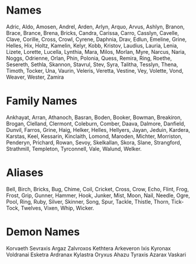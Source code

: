# Names
Adric, Aldo, Amosen, Andrel, Arden, Arlyn, Arquo, Arvus, Ashlyn,
Branon, Brace, Brance, Brena, Bricks, Candra, Carissa, Carro, Casslyn,
Cavelle, Clave, Corille, Cross, Crowl, Cyrene, Daphnia, Drav, Edlun,
Emeline, Grine, Helles, Hix, Holtz, Kamelin, Kelyr, Kobb, Kristov,
Laudius, Lauria, Lenia, Lizete, Lorette, Lucella, Lynthia, Mara, Milos,
Morlan, Myre, Narcus, Naria, Noggs, Odrienne, Orlan, Phin, Polonia,
Quess, Remira, Ring, Roethe, Sesereth, Sethla, Skannon, Stavrul, Stev,
Syra, Talitha, Tesslyn, Thena, Timoth, Tocker, Una, Vaurin, Veleris,
Veretta, Vestine, Vey, Volette, Vond, Weaver, Wester, Zamira

# Family Names
Ankhayat, Arran, Athanoch, Basran, Boden, Booker, Bowman,
Breakiron, Brogan, Clelland, Clermont, Coleburn, Comber,
Daava, Dalmore, Danfield, Dunvil, Farros, Grine, Haig, Helker,
Helles, Hellyers, Jayan, Jeduin, Kardera, Karstas,
Keel, Kessarin, Kinclaith, Lomond, Maroden, Michter, Morriston,
Penderyn, Prichard, Rowan, Sevoy, Skelkallan,
Skora, Slane, Strangford, Strathmill, Templeton,
Tyrconnell, Vale, Walund, Welker.

# Aliases
Bell, Birch, Bricks, Bug, Chime, Coil, Cricket,
Cross, Crow, Echo, Flint, Frog, Frost, Grip, Gunner,
Hammer, Hook, Junker, Mist, Moon, Nail, Needle,
Ogre, Pool, Ring, Ruby, Silver, Skinner, Song,
Spur, Tackle, Thistle, Thorn, Tick-Tock,
Twelves, Vixen, Whip, Wicker.

# Demon Names
Korvaeth
Sevraxis
Argaz
Zalvroxos
Kethtera
Arkeveron
Ixis
Kyronax
Voldranai
Esketra
Ardranax
Kylastra
Oryxus
Ahazu
Tyraxis
Azarax
Vaskari